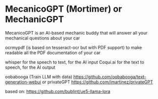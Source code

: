 # MecanicoGPT (Mortimer) or MechanicGPT
MecanicoGPT is an AI-based mechanic buddy that will answer all your mechanical questions about your car


ocrmypdf (is based on tesseract-ocr but with PDF support)
  to make readable all the PDF documentation of your car
  
whisper
  for the speech to text, for the AI input
Coqui.ai
  for the text to speech, for the AI output
  
oobabooga (Train LLM with data)
  https://github.com/oobabooga/text-generation-webui
or privateGPT
  https://github.com/imartinez/privateGPT

  
based on:
https://github.com/bublint/ue5-llama-lora
